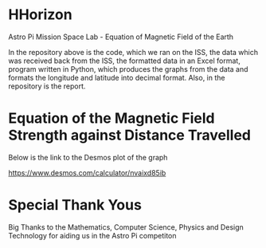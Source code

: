# HHorizon
Astro Pi Mission Space Lab - Equation of Magnetic Field of the Earth

In the repository above is the code, which we ran on the ISS, the data which was received back from the ISS, the formatted data in an Excel format, program written in Python, which produces the graphs from the data and formats the longitude and latitude into decimal format. Also, in the repository is the report.

# Equation of the Magnetic Field Strength against Distance Travelled

Below is the link to the Desmos plot of the graph

https://www.desmos.com/calculator/nvaixd85ib

# Special Thank Yous

Big Thanks to the Mathematics, Computer Science, Physics and Design Technology for aiding us in the Astro Pi competiton
